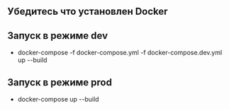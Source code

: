 ## Убедитесь что установлен Docker
## Запуск в режиме dev
- docker-compose -f docker-compose.yml -f docker-compose.dev.yml up --build
## Запуск в режиме prod
- docker-compose up --build